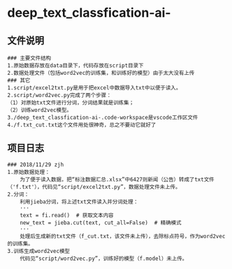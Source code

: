 # deep_text_classfication-ai-

## 文件说明
    ### 主要文件结构
    1.原始数据存放在data目录下，代码存放在script目录下
    2.数据处理文件（包括word2vec的训练集，和训练好的模型）由于太大没有上传
    ### 其它
    1.script/excel2txt.py是用于把excel中数据导入txt中以便于读入。
    2.script/word2vec.py完成了两个步骤：
    （1）对原始txt文件进行分词，分词结果就是训练集；
    （2）训练word2vec模型。
    3./deep_text_classfication-ai-.code-workspace是vscode工作区文件
    4./f.txt_cut.txt这个文件用处很神奇，总之不要动它就好了

## 项目日志
    ### 2018/11/29 zjh
    1.原始数据处理：
        为了便于读入数据，把“标注数据汇总.xlsx”中6427则新闻（公告）转成了txt文件（'f.txt'），代码见“script/excel2txt.py”，数据处理文件未上传。
    2.分词：
        利用jieba分词，将上述txt文件读入并分词处理：
        ···
        text = fi.read()  # 获取文本内容
        new_text = jieba.cut(text, cut_all=False)  # 精确模式
        ···
        处理后生成新的txt文件（f_cut.txt，该文件未上传），去除标点符号，作为word2vec的训练集。
    3.训练生成word2vec模型
        代码见“script/word2vec.py”，训练好的模型（f.model）未上传。